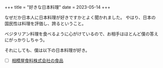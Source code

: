 +++
title = "好きな日本料理"
date = 2023-05-14
+++

なぜだか日本人に日本料理が好きですかとよく聞かれました。
やはり、日本の国民性は料理を評価し、誇るということ。

ベジタリアン料理を食べるように心がけているので、お相手はほとんど僕の答えにがっかりしちゃう。

それにしても、僕は以下の日本料理が好き。
- [ ] [相模屋食料株式会社の食品](https://sagamiya-kk.co.jp)
